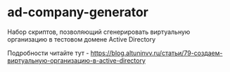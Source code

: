 # ad-company-generator
Набор скриптов, позволяющий сгенерировать виртуальную организацию в тестовом домене Active Directory

Подробности читайте тут - https://blog.altuninvv.ru/статьи/79-создаем-виртуальную-организацию-в-active-directory
